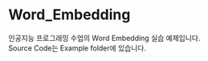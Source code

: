 # Word_Embedding

인공지능 프로그래밍 수업의 Word Embedding 실습 예제입니다.    
Source Code는 Example folder에 있습니다.    

